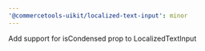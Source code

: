 ```yaml
---
'@commercetools-uikit/localized-text-input': minor
---
```


Add support for isCondensed prop to LocalizedTextInput
